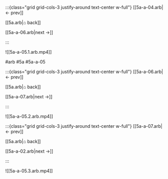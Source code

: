 :::{class="grid grid-cols-3 justify-around text-center w-full"}
[[5a-a-04.arb|← prev]]

[[5a.arb|⌂ back]]

[[5a-a-06.arb|next →]]

:::

![[5a-a-05.1.arb.mp4]]

#arb #5a #5a-a-05

:::{class="grid grid-cols-3 justify-around text-center w-full"}
[[5a-a-06.arb|← prev]]

[[5a.arb|⌂ back]]

[[5a-a-07.arb|next →]]

:::

![[5a-a-05.2.arb.mp4]]

:::{class="grid grid-cols-3 justify-around text-center w-full"}
[[5a-a-07.arb|← prev]]

[[5a.arb|⌂ back]]

[[5a-a-02.arb|next →]]

:::

![[5a-a-05.3.arb.mp4]]

